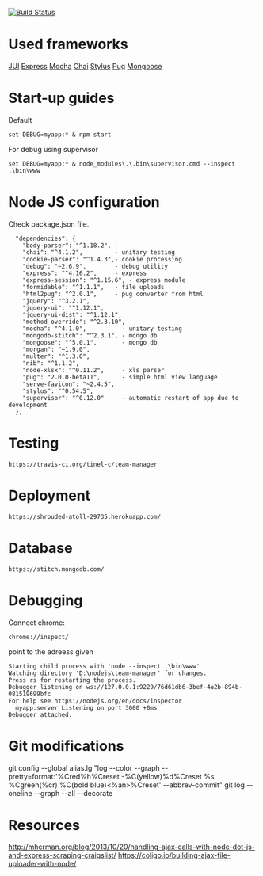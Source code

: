 [![Build Status](https://travis-ci.org/tinel-c/team-manager.svg?branch=master)](https://travis-ci.org/tinel-c/team-manager)

# Used frameworks

[JUI](http://uiplay.jui.io)
[Express](https://expressjs.com/)
[Mocha](https://mochajs.org/)
[Chai](http://chaijs.com/)
[Stylus](http://stylus-lang.com/)
[Pug](https://pugjs.org/)
[Mongoose](https://scotch.io/tutorials/using-mongoosejs-in-node-js-and-mongodb-applications)

# Start-up guides

Default
```
set DEBUG=myapp:* & npm start
```

For debug using supervisor
```
set DEBUG=myapp:* & node_modules\.\.bin\supervisor.cmd --inspect .\bin\www
```

# Node JS configuration 

Check package.json file.

```
  "dependencies": {
    "body-parser": "^1.18.2", - 
    "chai": "^4.1.2",         - unitary testing
    "cookie-parser": "^1.4.3",- cookie processing
    "debug": "~2.6.9",        - debug utility
    "express": "^4.16.2",     - express 
    "express-session": "^1.15.6", - express module
    "formidable": "^1.1.1",   - file uploads
    "html2pug": "^2.0.1",     - pug converter from html
    "jquery": "^3.2.1",
    "jquery-ui": "^1.12.1",
    "jquery-ui-dist": "^1.12.1",
    "method-override": "^2.3.10",
    "mocha": "^4.1.0",          - unitary testing
    "mongodb-stitch": "^2.3.1", - mongo db
    "mongoose": "^5.0.1",       - mongo db
    "morgan": "~1.9.0",
    "multer": "^1.3.0",
    "nib": "^1.1.2",
    "node-xlsx": "^0.11.2",     - xls parser
    "pug": "2.0.0-beta11",      - simple html view language
    "serve-favicon": "~2.4.5",
    "stylus": "^0.54.5",
    "supervisor": "^0.12.0"     - automatic restart of app due to development
  },
```

# Testing
```
https://travis-ci.org/tinel-c/team-manager
```

# Deployment
```
https://shrouded-atoll-29735.herokuapp.com/
```

# Database

```
https://stitch.mongodb.com/
```

# Debugging

Connect chrome: 

```
chrome://inspect/
```

point to the adreess given
```
Starting child process with 'node --inspect .\bin\www'
Watching directory 'D:\nodejs\team-manager' for changes.
Press rs for restarting the process.
Debugger listening on ws://127.0.0.1:9229/76d61db6-3bef-4a2b-894b-081519699bfc
For help see https://nodejs.org/en/docs/inspector
  myapp:server Listening on port 3000 +0ms
Debugger attached.
```

# Git modifications

git config --global alias.lg "log --color --graph --pretty=format:'%Cred%h%Creset -%C(yellow)%d%Creset %s %Cgreen(%cr) %C(bold blue)<%an>%Creset' --abbrev-commit"
git log --oneline --graph --all --decorate


# Resources
http://mherman.org/blog/2013/10/20/handling-ajax-calls-with-node-dot-js-and-express-scraping-craigslist/
https://coligo.io/building-ajax-file-uploader-with-node/